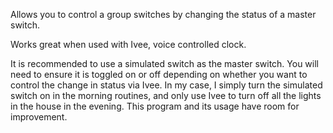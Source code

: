 Allows you to control a group switches by changing the status of a master switch.

Works great when used with Ivee, voice controlled clock.

It is recommended to use a simulated switch as the master switch. You will need to ensure it is toggled on or off depending on whether you want to control the change in status via Ivee. In my case, I simply turn the simulated switch on in the morning routines, and only use Ivee to turn off all the lights in the house in the evening. This program and its usage have room for improvement.
